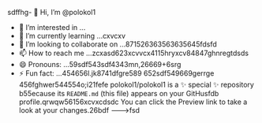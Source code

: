 sdffhg- 👋 Hi, I’m @polokol1
- 👀 I’m interested in ...
- 🌱 I’m currently learning ...cxvcxv
- 💞️ I’m looking to collaborate on ...871526363563635645fdsfd
- 📫 How to reach me ...zcxasd623xcvvcx4115hryxcv84847ghnregtdsds
- 😄 Pronouns: ...59sdf543sdf4343mn,26669+6srg
- ⚡ Fun fact: ...454656l.jk8741dfgre589
652sdf549669gerrge
  456fghwer544554o;i21fefe
polokol1/polokol1 is a ✨ special ✨ repository b55ecause its `README.md` (this file) appears on your GitHusfdb profile.qrwqw56156xcvxcdsdc
You can click the Preview link to take a look at your changes.26bdf
--->fsd
